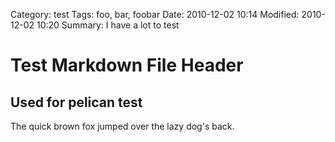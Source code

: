
Category: test
Tags: foo, bar, foobar
Date: 2010-12-02 10:14
Modified: 2010-12-02 10:20
Summary: I have a lot to test

Test Markdown File Header
=========================

Used for pelican test
---------------------

The quick brown fox jumped over the lazy dog's back.
